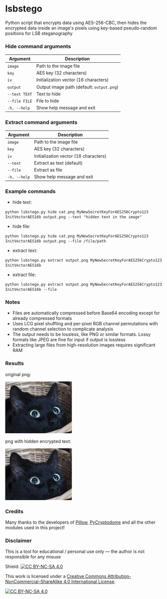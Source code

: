 # lsbstego
Python script that encrypts data using AES-256-CBC, then hides the encrypted data inside an image's pixels using key-based pseudo-random positions for LSB steganography
### Hide command arguments
| Argument       | Description                               |
| -------------- | ----------------------------------------- |
| `image`        | Path to the image file                    |
| `key`          | AES key (32 characters)                   |
| `iv`           | Initialization vector (16 characters)     |
| `output`       | Output image path (default: `output.png`) |
| `--text TEXT`  | Text to hide                              |
| `--file FILE`  | File to hide                              |
| `-h, --help`   | Show help message and exit                |
### Extract command arguments
| Argument       | Description                           |
| -------------- | ------------------------------------- |
| `image`        | Path to the image file                |
| `key`          | AES key (32 characters)               |
| `iv`           | Initialization vector (16 characters) |
| `--text`       | Extract as text (default)             |
| `--file`       | Extract as file                       |
| `-h, --help`   | Show help message and exit            |
### Example commands
- hide text:
```
python lsbstego.py hide cat.png MyNewSecretKeyForAES256Crypto123 InitVectorAES16b output.png --text "hidden text in the image"
```
- hide file:
```
python lsbstego.py hide cat.png MyNewSecretKeyForAES256Crypto123 InitVectorAES16b output.png --file /file/path
```
- extract text:
```
python lsbstego.py extract output.png MyNewSecretKeyForAES256Crypto123 InitVectorAES16b
```
- extract file:
```
python lsbstego.py extract output.png MyNewSecretKeyForAES256Crypto123 InitVectorAES16b --file
```
### Notes
- Files are automatically compressed before Base64 encoding except for already compressed formats
- Uses LCG pixel shuffling and per-pixel RGB channel permutations with random channel selection to complicate analysis
- The output needs to be lossless, like PNG or similar formats. Lossy formats like JPEG are fine for input if output is lossless
- Extracting large files from high-resolution images requires significant RAM
### Results
original png:

![pic](cat.png)

png with hidden encrypted text:

![pic1](output.png)
### Credits
Many thanks to the developers of [Pillow](https://github.com/python-pillow/Pillow), [PyCryptodome](https://github.com/Legrandin/pycryptodome) and all the other modules used in this project!
### Disclaimer
This is a tool for educational / personal use only — the author is not responsible for any misuse

Shield: [![CC BY-NC-SA 4.0][cc-by-nc-sa-shield]][cc-by-nc-sa]

This work is licensed under a
[Creative Commons Attribution-NonCommercial-ShareAlike 4.0 International License][cc-by-nc-sa].

[![CC BY-NC-SA 4.0][cc-by-nc-sa-image]][cc-by-nc-sa]

[cc-by-nc-sa]: http://creativecommons.org/licenses/by-nc-sa/4.0/
[cc-by-nc-sa-image]: https://licensebuttons.net/l/by-nc-sa/4.0/88x31.png
[cc-by-nc-sa-shield]: https://img.shields.io/badge/License-CC%20BY--NC--SA%204.0-lightgrey.svg
